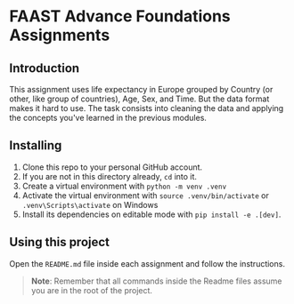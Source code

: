 # FAAST Advance Foundations Assignments

## Introduction

This assignment uses life expectancy in Europe grouped by Country (or other, like group of countries), Age, Sex, and Time. But the data format makes it hard to use. The task consists into cleaning the data and applying the concepts you've learned in the previous modules.

## Installing

1. Clone this repo to your personal GitHub account.
2. If you are not in this directory already, `cd` into it.
3. Create a virtual environment with `python -m venv .venv`
4. Activate the virtual environment with `source .venv/bin/activate` or `.venv\Scripts\activate` on Windows
5. Install its dependencies on editable mode with `pip install -e .[dev]`.

## Using this project

Open the `README.md` file inside each assignment and follow the instructions.

> **Note**: Remember that all commands inside the Readme files assume you are in the root of the project.

